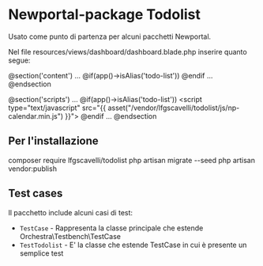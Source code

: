 # Newportal-package Todolist

Usato come punto di partenza per alcuni pacchetti Newportal.

Nel file resources/views/dashboard/dashboard.blade.php inserire quanto segue:

@section('content')
    ...
    @if(app()->isAlias('todo-list'))
        <app-component></app-component>
    @endif
    ...
@endsection

@section('scripts')
    ...
	@if(app()->isAlias('todo-list'))
		<!-- js Calendar -->
		<script type="text/javascript" src="{{ asset("/vendor/lfgscavelli/todolist/js/np-calendar.min.js") }}"></script>
	@endif
	...
@endsection


Per l'installazione
-------------------

composer require lfgscavelli/todolist
php artisan migrate --seed
php artisan vendor:publish


Test cases
----------

Il pacchetto include alcuni casi di test:

* `TestCase` - Rappresenta la classe principale che estende Orchestra\Testbench\TestCase 
* `TestTodolist` - E' la classe che estende TestCase in cui è presente un semplice test